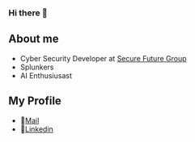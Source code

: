 ### Hi there 👋

## About me

- Cyber Security Developer at [Secure Future Group](https://securefuturegroup.it/)
- Splunkers
- AI Enthusiusast

## My Profile
- 📧[Mail](andrewraieta@gmail.com)
- 💼[Linkedin](https://www.linkedin.com/in/andrea-raieta/)
